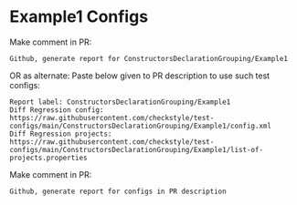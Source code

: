 # Example1 Configs
Make comment in PR:
```
Github, generate report for ConstructorsDeclarationGrouping/Example1
```
OR as alternate:
Paste below given to PR description to use such test configs:
```
Report label: ConstructorsDeclarationGrouping/Example1
Diff Regression config: https://raw.githubusercontent.com/checkstyle/test-configs/main/ConstructorsDeclarationGrouping/Example1/config.xml
Diff Regression projects: https://raw.githubusercontent.com/checkstyle/test-configs/main/ConstructorsDeclarationGrouping/Example1/list-of-projects.properties
```
Make comment in PR:
```
Github, generate report for configs in PR description
```
